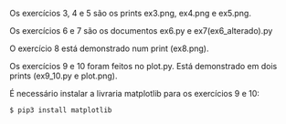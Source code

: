 Os exercícios 3, 4 e 5 são os prints ex3.png, ex4.png e ex5.png.

Os exercícios 6 e 7 são os documentos ex6.py e ex7(ex6_alterado).py

O exercício 8 está demonstrado num print (ex8.png).

Os exercícios 9 e 10 foram feitos no plot.py. Está demonstrado em dois prints (ex9_10.py e plot.png).


É necessário instalar a livraria matplotlib para os exercícios 9 e 10:

```console
$ pip3 install matplotlib
```
